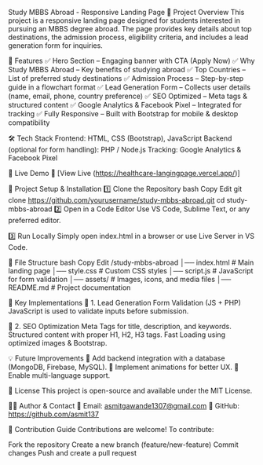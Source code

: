 Study MBBS Abroad - Responsive Landing Page
📌 Project Overview
This project is a responsive landing page designed for students interested in pursuing an MBBS degree abroad. The page provides key details about top destinations, the admission process, eligibility criteria, and includes a lead generation form for inquiries.

📂 Features
✅ Hero Section – Engaging banner with CTA (Apply Now)
✅ Why Study MBBS Abroad – Key benefits of studying abroad
✅ Top Countries – List of preferred study destinations
✅ Admission Process – Step-by-step guide in a flowchart format
✅ Lead Generation Form – Collects user details (name, email, phone, country preference)
✅ SEO Optimized – Meta tags & structured content
✅ Google Analytics & Facebook Pixel – Integrated for tracking
✅ Fully Responsive – Built with Bootstrap for mobile & desktop compatibility

🛠️ Tech Stack
Frontend: HTML, CSS (Bootstrap), JavaScript
Backend (optional for form handling): PHP / Node.js
Tracking: Google Analytics & Facebook Pixel

🚀 Live Demo
🔗 [View Live (https://healthcare-langingpage.vercel.app/)]

📁 Project Setup & Installation
1️⃣ Clone the Repository
bash
Copy
Edit
git clone https://github.com/yourusername/study-mbbs-abroad.git
cd study-mbbs-abroad
2️⃣ Open in a Code Editor
Use VS Code, Sublime Text, or any preferred editor.

3️⃣ Run Locally
Simply open index.html in a browser or use Live Server in VS Code.

📝 File Structure
bash
Copy
Edit
/study-mbbs-abroad
│── index.html             # Main landing page
│── style.css              # Custom CSS styles
│── script.js              # JavaScript for form validation
│── assets/                # Images, icons, and media files
│── README.md              # Project documentation

🎯 Key Implementations
📌 1. Lead Generation Form Validation (JS + PHP)
JavaScript is used to validate inputs before submission.

📌 2. SEO Optimization
Meta Tags for title, description, and keywords.
Structured content with proper H1, H2, H3 tags.
Fast Loading using optimized images & Bootstrap.

💡 Future Improvements
🔹 Add backend integration with a database (MongoDB, Firebase, MySQL).
🔹 Implement animations for better UX.
🔹 Enable multi-language support.

📜 License
This project is open-source and available under the MIT License.

👨‍💻 Author & Contact
📧 Email: asmitgawande1307@gmail.com
🔗 GitHub: https://github.com/asmit137

🌟 Contribution Guide
Contributions are welcome! To contribute:

Fork the repository
Create a new branch (feature/new-feature)
Commit changes
Push and create a pull request
